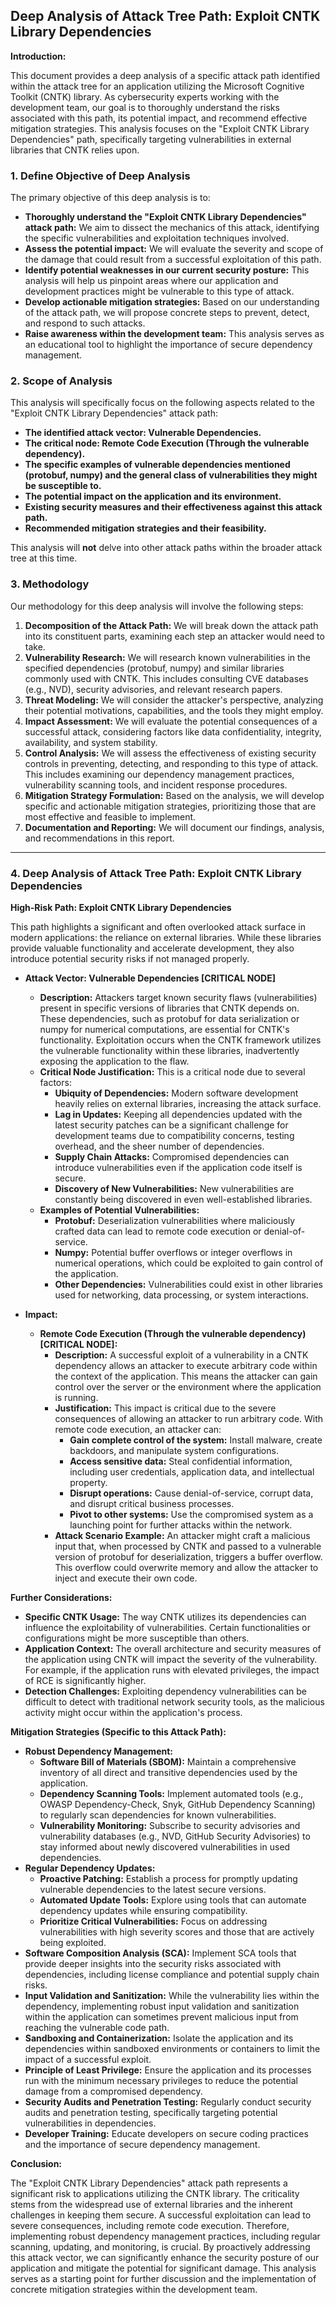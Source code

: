 ## Deep Analysis of Attack Tree Path: Exploit CNTK Library Dependencies

**Introduction:**

This document provides a deep analysis of a specific attack path identified within the attack tree for an application utilizing the Microsoft Cognitive Toolkit (CNTK) library. As cybersecurity experts working with the development team, our goal is to thoroughly understand the risks associated with this path, its potential impact, and recommend effective mitigation strategies. This analysis focuses on the "Exploit CNTK Library Dependencies" path, specifically targeting vulnerabilities in external libraries that CNTK relies upon.

### 1. Define Objective of Deep Analysis

The primary objective of this deep analysis is to:

*   **Thoroughly understand the "Exploit CNTK Library Dependencies" attack path:**  We aim to dissect the mechanics of this attack, identifying the specific vulnerabilities and exploitation techniques involved.
*   **Assess the potential impact:** We will evaluate the severity and scope of the damage that could result from a successful exploitation of this path.
*   **Identify potential weaknesses in our current security posture:** This analysis will help us pinpoint areas where our application and development practices might be vulnerable to this type of attack.
*   **Develop actionable mitigation strategies:** Based on our understanding of the attack path, we will propose concrete steps to prevent, detect, and respond to such attacks.
*   **Raise awareness within the development team:**  This analysis serves as an educational tool to highlight the importance of secure dependency management.

### 2. Scope of Analysis

This analysis will specifically focus on the following aspects related to the "Exploit CNTK Library Dependencies" attack path:

*   **The identified attack vector: Vulnerable Dependencies.**
*   **The critical node: Remote Code Execution (Through the vulnerable dependency).**
*   **The specific examples of vulnerable dependencies mentioned (protobuf, numpy) and the general class of vulnerabilities they might be susceptible to.**
*   **The potential impact on the application and its environment.**
*   **Existing security measures and their effectiveness against this attack path.**
*   **Recommended mitigation strategies and their feasibility.**

This analysis will **not** delve into other attack paths within the broader attack tree at this time.

### 3. Methodology

Our methodology for this deep analysis will involve the following steps:

1. **Decomposition of the Attack Path:** We will break down the attack path into its constituent parts, examining each step an attacker would need to take.
2. **Vulnerability Research:** We will research known vulnerabilities in the specified dependencies (protobuf, numpy) and similar libraries commonly used with CNTK. This includes consulting CVE databases (e.g., NVD), security advisories, and relevant research papers.
3. **Threat Modeling:** We will consider the attacker's perspective, analyzing their potential motivations, capabilities, and the tools they might employ.
4. **Impact Assessment:** We will evaluate the potential consequences of a successful attack, considering factors like data confidentiality, integrity, availability, and system stability.
5. **Control Analysis:** We will assess the effectiveness of existing security controls in preventing, detecting, and responding to this type of attack. This includes examining our dependency management practices, vulnerability scanning tools, and incident response procedures.
6. **Mitigation Strategy Formulation:** Based on the analysis, we will develop specific and actionable mitigation strategies, prioritizing those that are most effective and feasible to implement.
7. **Documentation and Reporting:** We will document our findings, analysis, and recommendations in this report.

---

### 4. Deep Analysis of Attack Tree Path: Exploit CNTK Library Dependencies

**High-Risk Path: Exploit CNTK Library Dependencies**

This path highlights a significant and often overlooked attack surface in modern applications: the reliance on external libraries. While these libraries provide valuable functionality and accelerate development, they also introduce potential security risks if not managed properly.

*   **Attack Vector: Vulnerable Dependencies [CRITICAL NODE]**
    *   **Description:** Attackers target known security flaws (vulnerabilities) present in specific versions of libraries that CNTK depends on. These dependencies, such as protobuf for data serialization or numpy for numerical computations, are essential for CNTK's functionality. Exploitation occurs when the CNTK framework utilizes the vulnerable functionality within these libraries, inadvertently exposing the application to the flaw.
    *   **Critical Node Justification:** This is a critical node due to several factors:
        *   **Ubiquity of Dependencies:** Modern software development heavily relies on external libraries, increasing the attack surface.
        *   **Lag in Updates:** Keeping all dependencies updated with the latest security patches can be a significant challenge for development teams due to compatibility concerns, testing overhead, and the sheer number of dependencies.
        *   **Supply Chain Attacks:**  Compromised dependencies can introduce vulnerabilities even if the application code itself is secure.
        *   **Discovery of New Vulnerabilities:** New vulnerabilities are constantly being discovered in even well-established libraries.
    *   **Examples of Potential Vulnerabilities:**
        *   **Protobuf:** Deserialization vulnerabilities where maliciously crafted data can lead to remote code execution or denial-of-service.
        *   **Numpy:**  Potential buffer overflows or integer overflows in numerical operations, which could be exploited to gain control of the application.
        *   **Other Dependencies:**  Vulnerabilities could exist in other libraries used for networking, data processing, or system interactions.

*   **Impact:**
    *   **Remote Code Execution (Through the vulnerable dependency) [CRITICAL NODE]:**
        *   **Description:** A successful exploit of a vulnerability in a CNTK dependency allows an attacker to execute arbitrary code within the context of the application. This means the attacker can gain control over the server or the environment where the application is running.
        *   **Justification:** This impact is critical due to the severe consequences of allowing an attacker to run arbitrary code. With remote code execution, an attacker can:
            *   **Gain complete control of the system:** Install malware, create backdoors, and manipulate system configurations.
            *   **Access sensitive data:** Steal confidential information, including user credentials, application data, and intellectual property.
            *   **Disrupt operations:**  Cause denial-of-service, corrupt data, and disrupt critical business processes.
            *   **Pivot to other systems:** Use the compromised system as a launching point for further attacks within the network.
        *   **Attack Scenario Example:** An attacker might craft a malicious input that, when processed by CNTK and passed to a vulnerable version of protobuf for deserialization, triggers a buffer overflow. This overflow could overwrite memory and allow the attacker to inject and execute their own code.

**Further Considerations:**

*   **Specific CNTK Usage:** The way CNTK utilizes its dependencies can influence the exploitability of vulnerabilities. Certain functionalities or configurations might be more susceptible than others.
*   **Application Context:** The overall architecture and security measures of the application using CNTK will impact the severity of the vulnerability. For example, if the application runs with elevated privileges, the impact of RCE is significantly higher.
*   **Detection Challenges:** Exploiting dependency vulnerabilities can be difficult to detect with traditional network security tools, as the malicious activity might occur within the application's process.

**Mitigation Strategies (Specific to this Attack Path):**

*   **Robust Dependency Management:**
    *   **Software Bill of Materials (SBOM):** Maintain a comprehensive inventory of all direct and transitive dependencies used by the application.
    *   **Dependency Scanning Tools:** Implement automated tools (e.g., OWASP Dependency-Check, Snyk, GitHub Dependency Scanning) to regularly scan dependencies for known vulnerabilities.
    *   **Vulnerability Monitoring:** Subscribe to security advisories and vulnerability databases (e.g., NVD, GitHub Security Advisories) to stay informed about newly discovered vulnerabilities in used dependencies.
*   **Regular Dependency Updates:**
    *   **Proactive Patching:** Establish a process for promptly updating vulnerable dependencies to the latest secure versions.
    *   **Automated Update Tools:** Explore using tools that can automate dependency updates while ensuring compatibility.
    *   **Prioritize Critical Vulnerabilities:** Focus on addressing vulnerabilities with high severity scores and those that are actively being exploited.
*   **Software Composition Analysis (SCA):** Implement SCA tools that provide deeper insights into the security risks associated with dependencies, including license compliance and potential supply chain risks.
*   **Input Validation and Sanitization:** While the vulnerability lies within the dependency, implementing robust input validation and sanitization within the application can sometimes prevent malicious input from reaching the vulnerable code path.
*   **Sandboxing and Containerization:** Isolate the application and its dependencies within sandboxed environments or containers to limit the impact of a successful exploit.
*   **Principle of Least Privilege:** Ensure the application and its processes run with the minimum necessary privileges to reduce the potential damage from a compromised dependency.
*   **Security Audits and Penetration Testing:** Regularly conduct security audits and penetration testing, specifically targeting potential vulnerabilities in dependencies.
*   **Developer Training:** Educate developers on secure coding practices and the importance of secure dependency management.

**Conclusion:**

The "Exploit CNTK Library Dependencies" attack path represents a significant risk to applications utilizing the CNTK library. The criticality stems from the widespread use of external libraries and the inherent challenges in keeping them secure. A successful exploitation can lead to severe consequences, including remote code execution. Therefore, implementing robust dependency management practices, including regular scanning, updating, and monitoring, is crucial. By proactively addressing this attack vector, we can significantly enhance the security posture of our application and mitigate the potential for significant damage. This analysis serves as a starting point for further discussion and the implementation of concrete mitigation strategies within the development team.